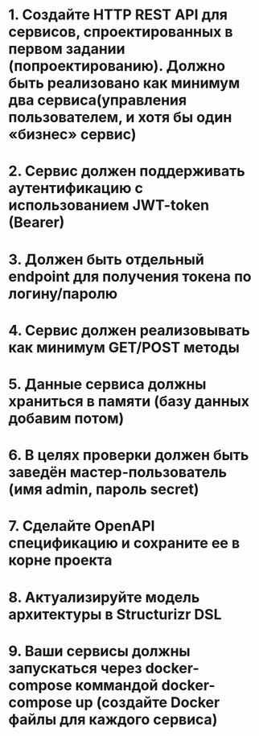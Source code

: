 # 1. Создайте HTTP REST API для сервисов, спроектированных в первом задании (попроектированию). Должно быть реализовано как минимум два сервиса(управления пользователем, и хотя бы один «бизнес» сервис)
# 2. Сервис должен поддерживать аутентификацию с использованием JWT-token (Bearer)
# 3. Должен быть отдельный endpoint для получения токена по логину/паролю
# 4. Сервис должен реализовывать как минимум GET/POST методы
# 5. Данные сервиса должны храниться в памяти (базу данных добавим потом)
# 6. В целях проверки должен быть заведён мастер-пользователь (имя admin, пароль secret)
# 7. Сделайте OpenAPI спецификацию и сохраните ее в корне проекта
# 8. Актуализируйте модель архитектуры в Structurizr DSL
# 9. Ваши сервисы должны запускаться через docker-compose коммандой docker-compose up (создайте Docker файлы для каждого сервиса)